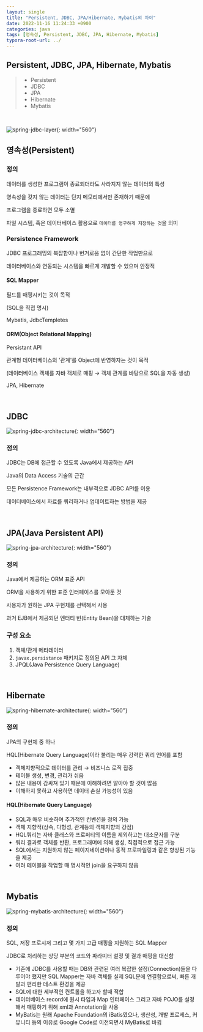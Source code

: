 ```yaml
---
layout: single
title: "Persistent, JDBC, JPA/Hibernate, Mybatis의 차이"
date: 2022-11-16 11:24:33 +0900
categories: java
tags: [영속성, Persistent, JDBC, JPA, Hibernate, Mybatis]
typora-root-url: ../
---
```



## Persistent, JDBC, JPA, Hibernate, Mybatis
> - Persistent
> - JDBC
> - JPA
> - Hibernate
> - Mybatis

<br>

![spring-jdbc-layer](/images/2022-11-16-differ-persistent-jdbc-jpa-mybatis/spring-jdbc-layer.png){: width="560"}

## 영속성(Persistent)

### 정의

데이터를 생성한 프로그램이 종료되더라도 사라지지 않는 데이터의 특성

영속성을 갖지 않는 데이터는 단지 메모리에서만 존재하기 때문에 

프로그램을 종료하면 모두 소멸

파일 시스템, 혹은 데이터베이스 활용으로 `데이터를 영구하게 저장하는 것`을 의미

### Persistence Framework

JDBC 프로그래밍의 복잡함이나 번거로움 없이 간단한 작업만으로 

데이터베이스와 연동되는 시스템을 빠르게 개발할 수 있으며 안정적

#### SQL Mapper

필드를 매핑시키는 것이 목적

(SQL을 직접 명시)

Mybatis, JdbcTempletes

#### ORM(Object Relational Mapping)

Persistant API

관계형 데이터베이스의 '관계'를 Object에 반영하자는 것이 목적

(데이터베이스 객체를 자바 객체로 매핑 → 객체 관계를 바탕으로 SQL을 자동 생성)

JPA, Hibernate


<br>

## JDBC

![spring-jdbc-architecture](/images/2022-11-16-differ-persistent-jdbc-jpa-mybatis/spring-jdbc-architecture.png){: width="560"}

### 정의

JDBC는 DB에 접근할 수 있도록 Java에서 제공하는 API

Java의 Data Access 기술의 근간

모든 Persistence Framework는 내부적으로 JDBC API를 이용

데이터베이스에서 자료를 쿼리하거나 업데이트하는 방법을 제공

<br>

## JPA(Java Persistent API)

![spring-jpa-architecture](/images/2022-11-16-differ-persistent-jdbc-jpa-mybatis/spring-jpa-architecture.png){: width="560"}

### 정의

Java에서 제공하는 ORM 표준 API

ORM을 사용하기 위한 표준 인터페이스를 모아둔 것

사용자가 원하는 JPA 구현체를 선택해서 사용

과거 EJB에서 제공되던 엔터티 빈(Entity Bean)을 대체하는 기술

### 구성 요소

1. 객체/관계 메타데이터
2. `javax.persistance` 패키지로 정의된 API 그 자체
3. JPQL(Java Persistence Query Language)

<br>

## Hibernate

![spring-hibernate-architecture](/images/2022-11-16-differ-persistent-jdbc-jpa-mybatis/spring-hibernate-architecture.png){: width="560"}

### 정의

JPA의 구현체 중 하나

HQL(Hibernate Query Language)이라 불리는 매우 강력한 쿼리 언어를 포함

- 객체지향적으로 데이터를 관리 → 비즈니스 로직 집중
- 테이블 생성, 변경, 관리가 쉬움
- 많은 내용이 감싸져 있기 때문에 이해하려면 알아야 할 것이 많음
- 이해하지 못하고 사용하면 데이터 손실 가능성이 있음

#### HQL(Hibernate Query Language)

- SQL과 매우 비슷하며 추가적인 컨벤션을 정의 가능
- 객체 지향적(상속, 다형성, 관계등의 객체지향의 강점) 
- HQL쿼리는 자바 클래스와 프로퍼티의 이름을 제외하고는 대소문자를 구분
- 쿼리 결과로 객체를 반환, 프로그래머에 의해 생성, 직접적으로 접근 가능
- SQL에서는 지원하지 않는 페이지네이션이나 동적 프로파일링과 같은 향상된 기능을 제공
- 여러 테이블을 작업할 때 명시적인 join을 요구하지 않음

<br>

## Mybatis

![spring-mybatis-architecture](/images/2022-11-16-differ-persistent-jdbc-jpa-mybatis/spring-mybatis-architecture.png){: width="560"}

### 정의

SQL, 저장 프로시저 그리고 몇 가지 고급 매핑을 지원하는 SQL Mapper

JDBC로 처리하는 상당 부분의 코드와 파라미터 설정 및 결과 매핑을 대신함

- 기존에 JDBC를 사용할 때는 DB와 관련된 여러 복잡한 설정(Connection)들을 다루어야 했지만 SQL Mapper는 자바 객체를 실제 SQL문에 연결함으로써, 빠른 개발과 편리한 테스트 환경을 제공
- SQL에 대한 세부적인 컨트롤을 하고자 할때 적합
- 데이터베이스 record에 원시 타입과 Map 인터페이스 그리고 자바 POJO를 설정해서 매핑하기 위해 xml과 Annotation을 사용
- MyBatis는 원래 Apache Foundation의 iBatis였으나, 생산성, 개발 프로세스, 커뮤니티 등의 이유로 Google Code로 이전되면서 MyBatis로 바뀜

<br>